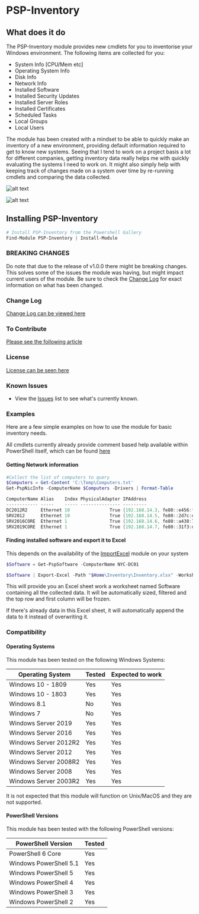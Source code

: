 # PSP-Inventory

## What does it do

The PSP-Inventory module provides new cmdlets for you to inventorise your Windows environment.
The following items are collected for you:

- System Info [CPU/Mem etc]
- Operating System Info
- Disk Info
- Network Info
- Installed Software
- Installed Security Updates
- Installed Server Roles
- Installed Certificates
- Scheduled Tasks
- Local Groups
- Local Users

The module has been created with a mindset to be able to quickly make an inventory of a new environment, providing default information required to get to know new systems.
Seeing that I tend to work on a project basis a lot for different companies, getting inventory data really helps me with quickly evaluating the systems I need to work on.
It might also simply help with keeping track of changes made on a system over time by re-running cmdlets and comparing the data collected.

![alt text](https://powershellpr0mpt.com/wp-content/uploads/2019/03/example1.png "Quickly collect all information required")

![alt text](https://powershellpr0mpt.com/wp-content/uploads/2019/03/example2.png "Objects are formatted for an easy on the eye display, but contain every bit of info you might require")

## Installing PSP-Inventory

```powershell
# Install PSP-Inventory from the Powershell Gallery
Find-Module PSP-Inventory | Install-Module
```

### BREAKING CHANGES

Do note that due to the release of v1.0.0 there might be breaking changes.
This solves some of the issues the module was having, but might impact current users of the module.
Be sure to check the [Change Log](CHANGELOG.md) for exact information on what has been changed.

### Change Log

[Change Log can be viewed here](CHANGELOG.md)

### To Contribute

[Please see the following article](CONTRIBUTING.md)

### License

[License can be seen here](LICENSE.md)

### Known Issues

- View the [Issues](https://github.com/powershellpr0mpt/PSP-Inventory/issues) list to see what's currently known.

### Examples

Here are a few simple examples on how to use the module for basic inventory needs.

All cmdlets currently already provide comment based help available within PowerShell itself, which can be found [here](https://github.com/powershellpr0mpt/PSP-Inventory/tree/master/PSP-Inventory/docs)

#### Getting Network information

```powershell
#Collect the list of computers to query
$Computers = Get-Content 'C:\Temp\Computers.txt'
Get-PspNicInfo -ComputerName $Computers -Drivers | Format-Table

ComputerName Alias    Index PhysicalAdapter IPAddress                                 Status    MacAddress        DHCPEnabled DHCPServer DNSServers
------------ -----    ----- --------------- ---------                                 ------    ----------        ----------- ---------- ----------
DC2012R2     Ethernet 10               True {192.168.14.3, fe80::e456:f730:f610:7eac} Connected 00:17:FB:00:00:00       False            {127.0.0.1}
SRV2012      Ethernet 10               True {192.168.14.5, fe80::2d7c:d6b8:d670:38df} Connected 00:17:FB:00:00:02       False            {192.168.14.3}
SRV2016CORE  Ethernet 1                True {192.168.14.6, fe80::a438:7d49:4f12:b000} Connected 00:17:FB:00:00:03       False            {192.168.14.3}
SRV2019CORE  Ethernet 1                True {192.168.14.7, fe80::31f3:d92a:a4b9:e3a8} Connected 00:17:FB:00:00:04       False            {192.168.14.3}
```

#### Finding installed software and export it to Excel

This depends on the availability of the [ImportExcel](https://github.com/dfinke/ImportExcel) module on your system

```powershell
$Software = Get-PspSoftware -ComputerName NYC-DC01

$Software | Export-Excel -Path "$Home\Inventory\Inventory.xlsx" -WorksheetName 'Software' -Append -AutoSize -AutoFilter -FreezeTopRowFirstColumn
```

This will provide you an Excel sheet work a worksheet named Software containing all the collected data.
It will be automatically sized, filtered and the top row and first column will be frozen.

If there's already data in this Excel sheet, it will automatically append the data to it instead of overwriting it.

### Compatibility

#### Operating Systems

  This module has been tested on the following Windows Systems:

  Operating System | Tested | Expected to work
  ---|---|---
  Windows 10 - 1809 | Yes | Yes
  Windows 10 - 1803 | Yes | Yes
  Windows 8.1 | No | Yes
  Windows 7 | No | Yes
  Windows Server 2019 | Yes | Yes
  Windows Server 2016 | Yes | Yes
  Windows Server 2012R2 | Yes | Yes
  Windows Server 2012 | Yes | Yes
  Windows Server 2008R2 | Yes | Yes
  Windows Server 2008 | Yes | Yes
  Windows Server 2003R2 | Yes | Yes

  It is not expected that this module will function on Unix/MacOS and they are not supported.

#### PowerShell Versions

  This module has been tested with the following PowerShell versions:

  PowerShell Version | Tested
  --- | ---
  PowerShell 6 Core | Yes
Windows PowerShell 5.1 | Yes
Windows PowerShell 5 | Yes
Windows PowerShell 4 | Yes
Windows PowerShell 3 | Yes
Windows PowerShell 2 | Yes